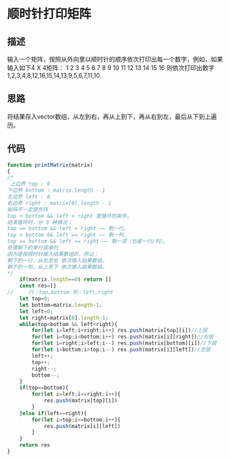 # 顺时针打印矩阵


## 描述
输入一个矩阵，按照从外向里以顺时针的顺序依次打印出每一个数字，例如，如果输入如下4 X 4矩阵： 1 2 3 4 5 6 7 8 9 10 11 12 13 14 15 16 则依次打印出数字1,2,3,4,8,12,16,15,14,13,9,5,6,7,11,10.

## 思路
将结果存入vector数组，从左到右，再从上到下，再从右到左，最后从下到上遍历。

## 代码
```javascript
function printMatrix(matrix)
{
/*
 上边界 top : 0
下边界 bottom : matrix.length - 1
左边界 left : 0
右边界 right : matrix[0].length - 1
矩阵不一定是方阵
top < bottom && left < right 是循环的条件。
结束循环时，分 3 种情况：
top == bottom && left < right —— 剩一行。
top < bottom && left == right —— 剩一列。
top == bottom && left == right —— 剩一项（也是一行/列）。
处理剩下的单行或单列
因为是按顺时针推入结果数组的，所以：
剩下的一行，从左至右 依次推入结果数组。
剩下的一列，从上至下 依次推入结果数组。
*/
    if(matrix.length==0) return []
    const res=[]
//     行：top,bottom 列：left,right
    let top=0;
    let bottom=matrix.length-1;
    let left=0;
    let right=matrix[0].length-1;
    while(top<bottom && left<right){
        for(let i=left;i<right;i++) res.push(matrix[top][i])//上层
        for(let i=top;i<bottom;i++) res.push(matrix[i][right])//右层
        for(let i=right;i>left;i--) res.push(matrix[bottom][i])//下层
        for(let i=bottom;i>top;i--) res.push(matrix[i][left])//左层
        left++;
        top++;
        right--;
        bottom--;
    }
    if(top==bottom){
        for(let i=left;i<=right;i++){
            res.push(matrix[top][i])
        }
    }else if(left==right){
        for(let i=top;i<=bottom;i++){
            res.push(matrix[i][left])
        }
    }
    return res
}
```